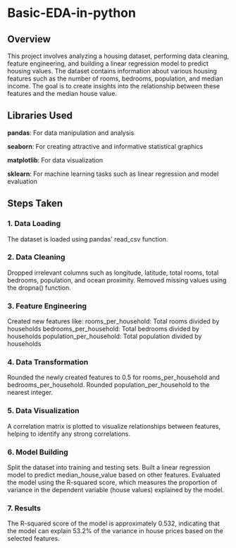 # Basic-EDA-in-python
## Overview
This project involves analyzing a housing dataset, performing data cleaning, feature engineering, and building a linear regression model to predict housing values. The dataset contains information about various housing features such as the number of rooms, bedrooms, population, and median income. The goal is to create insights into the relationship between these features and the median house value.

## Libraries Used
**pandas**: For data manipulation and analysis

**seaborn**: For creating attractive and informative statistical graphics

**matplotlib**: For data visualization

**sklearn**: For machine learning tasks such as linear regression and model evaluation

## Steps Taken

### 1. Data Loading
The dataset is loaded using pandas' read_csv function.

### 2. Data Cleaning
Dropped irrelevant columns such as longitude, latitude, total rooms, total bedrooms, population, and ocean proximity.
Removed missing values using the dropna() function.

### 3. Feature Engineering
Created new features like:
rooms_per_household: Total rooms divided by households
bedrooms_per_household: Total bedrooms divided by households
population_per_household: Total population divided by households

### 4. Data Transformation
Rounded the newly created features to 0.5 for rooms_per_household and bedrooms_per_household.
Rounded population_per_household to the nearest integer.

### 5. Data Visualization
A correlation matrix is plotted to visualize relationships between features, helping to identify any strong correlations.

### 6. Model Building
Split the dataset into training and testing sets.
Built a linear regression model to predict median_house_value based on other features.
Evaluated the model using the R-squared score, which measures the proportion of variance in the dependent variable (house values) explained by the model.

### 7. Results
The R-squared score of the model is approximately 0.532, indicating that the model can explain 53.2% of the variance in house prices based on the selected features.

